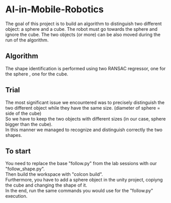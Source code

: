 # AI-in-Mobile-Robotics
The goal of this project is to build an algorithm to distinguish two different object: a sphere and a cube.   The robot must go towards the sphere and ignore the cube. The two objects (or more) can be also moved during the run of the algorithm.

## Algorithm
The shape identification is performed using two RANSAC regressor, one for the sphere , one for the cube.  

## Trial
The most significant issue we encountered was to precisely distinguish the two different object while they have the same size. (diameter of sphere = side of the cube)  
So we have to keep the two objects with different sizes (in our case, sphere bigger than the cube).  
In this manner we managed to recognize and distinguish correctly the two shapes.  

## To start
You need to replace the base "follow.py" from the lab sessions with our "follow_shape.py".  
Then build the workspace with "colcon build".  
Furthermore, you have to add a sphere object in the unity project, copiyng the cube and changing the shape of it.  
In the end, run the same commands you would use for the "follow.py" execution.  
